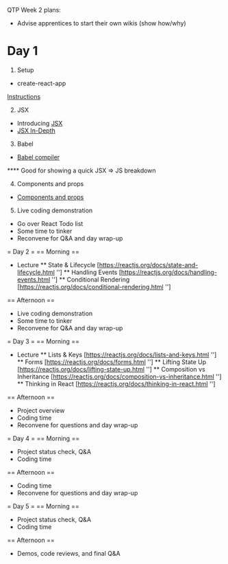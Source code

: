 QTP Week 2 plans:

- Advise apprentices to start their own wikis (show how/why)

# Day 1

1. Setup

- create-react-app

[Instructions](https://github.com/facebook/create-react-app)

2. JSX

- Introducing [JSX](https://reactjs.org/docs/introducing-jsx.html)
- [JSX In-Depth](https://reactjs.org/docs/jsx-in-depth.html#why-jsx)

3. Babel

- [Babel compiler](https://babeljs.io/repl/#?presets=react&code_lz=GYVwdgxgLglg9mABACwKYBt1wBQEpEDeAUIogE6pQhlIA8AJjAG4B8AEhlogO5xnr0AhLQD0jVgG4iAXyJA)

**** Good for showing a quick JSX => JS breakdown

4. Components and props

- [Components and props](https://reactjs.org/docs/components-and-props.html)

5. Live coding demonstration

- Go over React Todo list
- Some time to tinker
- Reconvene for Q&A and day wrap-up



= Day 2 =
== Morning ==
* Lecture
** State & Lifecycle [https://reactjs.org/docs/state-and-lifecycle.html '']
** Handling Events [https://reactjs.org/docs/handling-events.html '']
** Conditional Rendering [https://reactjs.org/docs/conditional-rendering.html '']

== Afternoon ==
* Live coding demonstration
* Some time to tinker
* Reconvene for Q&A and day wrap-up



= Day 3 =
== Morning ==
* Lecture
** Lists & Keys [https://reactjs.org/docs/lists-and-keys.html '']
** Forms [https://reactjs.org/docs/forms.html '']
** Lifting State Up [https://reactjs.org/docs/lifting-state-up.html '']
** Composition vs Inheritance [https://reactjs.org/docs/composition-vs-inheritance.html '']
** Thinking in React [https://reactjs.org/docs/thinking-in-react.html '']

== Afternoon ==
* Project overview
* Coding time
* Reconvene for questions and day wrap-up



= Day 4 =
== Morning ==
* Project status check, Q&A
* Coding time

== Afternoon ==
* Coding time
* Reconvene for questions and day wrap-up



= Day 5 =
== Morning ==
* Project status check, Q&A
* Coding time

== Afternoon ==
* Demos, code reviews, and final Q&A
